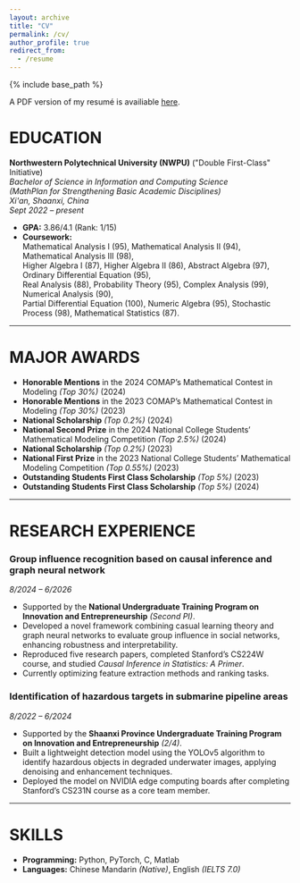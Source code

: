 ```yaml
---
layout: archive
title: "CV"
permalink: /cv/
author_profile: true
redirect_from:
  - /resume
---
```


{% include base_path %}

A PDF version of my resumé is availiable [here](https://github.com/520activater/labixiaoxinboy.github.io/blob/pw/files/cv.pdf).

# EDUCATION
**Northwestern Polytechnical University (NWPU)** ("Double First-Class" Initiative)  
*Bachelor of Science in Information and Computing Science*  
*(MathPlan for Strengthening Basic Academic Disciplines)*  
*Xi'an, Shaanxi, China*  
*Sept 2022 – present*  

- **GPA:** 3.86/4.1 (Rank: 1/15)
- **Coursework:**  
  Mathematical Analysis I (95), Mathematical Analysis II (94), Mathematical Analysis III (98),  
  Higher Algebra I (87), Higher Algebra II (86), Abstract Algebra (97), Ordinary Differential Equation (95),  
  Real Analysis (88), Probability Theory (95), Complex Analysis (99), Numerical Analysis (90),  
  Partial Differential Equation (100), Numeric Algebra (95), Stochastic Process (98), Mathematical Statistics (87).

---
# MAJOR AWARDS
- **Honorable Mentions** in the 2024 COMAP’s Mathematical Contest in Modeling *(Top 30%)* (2024)
- **Honorable Mentions** in the 2023 COMAP’s Mathematical Contest in Modeling *(Top 30%)* (2023)
- **National Scholarship** *(Top 0.2%)* (2024)
- **National Second Prize** in the 2024 National College Students’ Mathematical Modeling Competition *(Top 2.5%)* (2024)
- **National Scholarship** *(Top 0.2%)* (2023)
- **National First Prize** in the 2023 National College Students’ Mathematical Modeling Competition *(Top 0.55%)* (2023)
- **Outstanding Students First Class Scholarship** *(Top 5%)* (2023)
- **Outstanding Students First Class Scholarship** *(Top 5%)* (2024)

---
# RESEARCH EXPERIENCE

### Group influence recognition based on causal inference and graph neural network  
*8/2024 – 6/2026*  
- Supported by the **National Undergraduate Training Program on Innovation and Entrepreneurship** *(Second PI)*.
- Developed a novel framework combining casual learning theory and graph neural networks to evaluate group influence in social networks, enhancing robustness and interpretability.
- Reproduced five research papers, completed Stanford’s CS224W course, and studied *Causal Inference in Statistics: A Primer*.
- Currently optimizing feature extraction methods and ranking tasks.

### Identification of hazardous targets in submarine pipeline areas  
*8/2022 – 6/2024*  
- Supported by the **Shaanxi Province Undergraduate Training Program on Innovation and Entrepreneurship** *(2/4)*.
- Built a lightweight detection model using the YOLOv5 algorithm to identify hazardous objects in degraded underwater images, applying denoising and enhancement techniques.
- Deployed the model on NVIDIA edge computing boards after completing Stanford’s CS231N course as a core team member.

---
# SKILLS
- **Programming:** Python, PyTorch, C, Matlab  
- **Languages:** Chinese Mandarin *(Native)*, English *(IELTS 7.0)*
